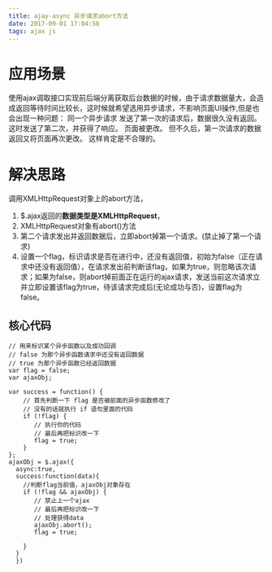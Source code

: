 ```yaml
---
title: ajay-async 异步请求abort方法
date: 2017-09-01 17:04:58
tags: ajax js
---
```

# 应用场景
使用ajax调取接口实现前后端分离获取后台数据的时候，由于请求数据量大，会造成返回等待时间比较长，这时候就希望选用异步请求，不影响页面UI操作,但是也会出现一种问题：
同一个异步请求
发送了第一次的请求后，数据很久没有返回。
这时发送了第二次，并获得了响应。
页面被更改。
但不久后，第一次请求的数据返回又将页面再次更改。
这样肯定是不合理的。
# 解决思路
调用XMLHttpRequest对象上的abort方法，
1. $.ajax返回的**数据类型是XMLHttpRequest**，
2. XMLHttpRequest对象有abort()方法
3. 第二个请求发出并返回数据后，立即abort掉第一个请求。(禁止掉了第一个请求)
4. 设置一个flag，标识请求是否在进行中，还没有返回值，初始为false（正在请求中还没有返回值），在请求发出前判断该flag，如果为true，则忽略该次请求；如果为false，则abort掉前面正在运行的ajax请求，发送当前这次请求立并立即设置该flag为true，待该请求完成后(无论成功与否)，设置flag为false。
## 核心代码

```
// 用来标识某个异步函数以及成功回调
// false 为那个异步函数请求中还没有返回数据
// true 为那个异步函数已经返回数据
var flag = false;
var ajaxObj;

var success = function() {
    // 首先判断一下 flag 是否被前面的异步函数修改了
    // 没有的话就执行 if 语句里面的代码
    if (!flag) {
       // 执行你的代码
       // 最后再把标识改一下
       flag = true;
    }
};
ajaxObj = $.ajax({
  async:true,
  success:function(data){
    //判断flag当前值，ajaxObj对象存在
    if (!flag && ajaxObj) {
       // 禁止上一个ajax
       // 最后再把标识改一下
       // 处理获得data
       ajaxObj.abort();
       flag = true;

    }
  }
  })
```
